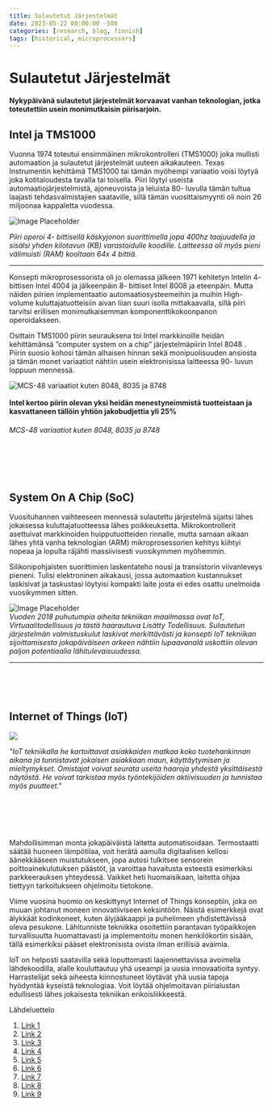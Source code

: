 ```yaml
---
title: Sulautetut Järjestelmät
date: 2023-05-22 00:00:00 -500
categories: [research, blog, finnish]
tags: [historical, microprocessors]
---
```


# Sulautetut Järjestelmät


__Nykypäivänä sulautetut järjestelmät korvaavat vanhan teknologian, jotka toteutettiin usein monimutkaisin piirisarjoin.__


## __Intel ja TMS1000__
Vuonna 1974 toteutui ensimmäinen mikrokontrolleri (TMS1000) joka mullisti automaation ja sulautetut järjestelmät uuteen aikakauteen. Texas Instrumentin kehittämä TMS1000 tai tämän myöhempi variaatio voisi löytyä joka kotitaloudesta tavalla tai toisella. Piiri löytyi useista automaatiojärjestelmistä, ajoneuvoista ja leluista 80- luvulla tämän tultua laajasti tehdasvalmistajien saataville, sillä tämän vuosittaismyynti oli noin 26 miljoonaa kappaletta vuodessa.




![Image Placeholder](https://upload.wikimedia.org/wikipedia/commons/d/d1/TI_TMS1000NP_1.jpg)  
  
  
  
  
_Piiri operoi 4- bittisellä käskyjonon suorittimella jopa 400hz taajuudella ja sisälsi yhden kilotavun (KB) varastoidulle koodille. Laitteessa oli myös pieni välimuisti (RAM) kooltaan 64x 4 bittiä._

  
  
  

* * *

  
  

Konsepti mikroprosessorista oli jo olemassa jälkeen 1971 kehitetyn Intelin 4- bittisen Intel 4004 ja jälkeenpäin 8- bittiset Intel 8008 ja eteenpäin. Mutta näiden piirien implementaatio automaatiosysteemeihin ja muihin High- volume kuluttajatuotteisiin aivan liian suuri isolla mittakaavalla, sillä piiri tarvitsi erillisen monimutkaisemman komponenttikokoonpanon operoidakseen.

Osittain TMS1000 piirin seurauksena toi Intel markkinoille heidän kehittämänsä ”computer system on a chip” järjestelmäpiirin Intel 8048 . Piirin suosio kohosi tämän alhaisen hinnan sekä monipuolisuuden ansiosta ja tämän monet variaatiot nähtiin usein elektronisissa laitteessa 90- luvun loppuun mennessä.


![MCS-48 variaatiot kuten 8048, 8035 ja 8748](https://simplecore.intel.com/newsroom-es-lar/wp-content/uploads/sites/15/2018/06/Intel-MCS-48-family-4-1024x832.jpg)<br><br>**Intel kertoo piirin olevan yksi heidän menestyneimmistä tuotteistaan ja kasvattaneen tällöin yhtiön jakobudjettia yli 25%  <br>**
###### _MCS-48 variaatiot kuten 8048, 8035 ja 8748_ 
<br>
<br>
<br>



  
## __System On A Chip (SoC)__

Vuosituhannen vaihteeseen mennessä sulautettu järjestelmä sijaitsi lähes jokaisessa kuluttajatuotteessa lähes poikkeuksetta. Mikrokontrollerit asettuivat markkinoiden huipputuotteiden rinnalle, mutta samaan aikaan lähes yhtä vanha teknologian (ARM) mikroprosessorien kehitys kiihtyi nopeaa ja lopulta räjähti massiivisesti vuosikymmen myöhemmin.

Silikonipohjaisten suorittimien laskentateho nousi ja transistorin viivanleveys pieneni. Tulisi elektroninen aikakausi, jossa automaation kustannukset laskisivat ja taskustasi löytyisi kompakti laite josta ei edes osattu unelmoida vuosikymmen sitten.  
  
  
  
  

![Image Placeholder](https://cdn.pixabay.com/photo/2021/04/21/12/28/smart-home-6196261_1280.jpg)  
 _Vuoden 2018 puhutumpia aiheita tekniikan maailmassa ovat IoT, Virtuaalitodellisuus ja tästä haarautuva Lisätty Todellisuus. Sulautetun järjestelmän valmistuskulut laskivat merkittävästi ja konsepti IoT tekniikan sijoittamisesta jokapäiväiseen arkeen nähtiin lupaavanalä uskottiin olevan paljon potentiaalia lähitulevaisuudessa._

 * * *

<br>
<br>
<br>

## __Internet of Things (IoT)__


![](https://c0.wallpaperflare.com/preview/241/384/859/analysis-analytics-analyzing-annual.jpg)


 _"IoT tekniikalla he kartoittavat asiakkaiden matkaa koko tuotehankinnan aikana ja tunnistavat jokaisen asiakkaan maun, käyttäytymisen ja mieltymykset. Omistajat voivat seurata useita haaroja yhdestä yksittäisestä näytöstä. He voivat tarkistaa myös työntekijöiden aktiivisuuden ja tunnistaa myös puutteet."_

<br>
<br>
<br>
<br>
  
Mahdollisimman monta jokapäiväistä laitetta automatisoidaan. Termostaatti säätää huoneen lämpötilaa, voit herätä aamulla digitaalisen kellosi äänekkääseen muistutukseen, jopa autosi tulkitsee sensorein polttoainekulutuksen päästöt, ja varoittaa havaitusta esteestä esimerkiksi parkkeerauksen yhteydessä. Vaikket heti huomaisikaan, laitetta ohjaa tiettyyn tarkoitukseen ohjelmoitu tietokone.

Viime vuosina huomio on keskittynyt Internet of Things konseptiin, joka on muuan johtanut moneen innovatiiviseen keksintöön. Näistä esimerkkejä ovat älykkäät kodinkoneet, kuten älyjääkaappi ja puhelimeen yhdistettävissä oleva pesukone. Lähitunniste tekniikka osoitettiin parantavan työpaikkojen turvallisuutta huomattavasti ja implementoitu monen henkilökortin sisään, tällä esimerkiksi pääset elektronisista ovista ilman erillisiä avaimia.

IoT on helposti saatavilla sekä loputtomasti laajennettavissa avoimella lähdekoodilla, alalle kouluttautuu yhä useampi ja uusia innovaatioita syntyy. Harrastelijat sekä aiheesta kiinnostuneet löytävät yhä uusia tapoja hyödyntää kyseistä teknologiaa. Voit löytää ohjelmoitavan piirialustan edullisesti lähes jokaisesta tekniikan erikoisliikkeestä.

Lähdeluettelo

1.  [Link 1](https://web.archive.org/web/20090224002345/http://www.uoguelph.ca/~antoon/gadgets/pll/pll.html)
2.  [Link 2](https://www.embedded.com/design/system-integration/4419244/Phase-locked-loops-in-an-IC-based-clock-distribution-system)
3.  [Link 3](http://smithsonianchips.si.edu/augarten/p38.htm)
4.  [Link 4](https://news.umich.edu/u-m-researchers-create-worlds-smallest-computer/)
5.  [Link 5](https://semico.com/)
6.  [Link 6](https://www.popsci.com/diy/article/2009-01/dot-dot-programming)
7.  [Link 7](https://mysite.du.edu/~jcalvert/tech/6504.htm)
8.  [Link 8](https://www.embedded.com/electronics-blogs/other/4428714/The-role-of-PLLs-in-21st-century-embedded-design)
9.  [Link 9](https://www.electronicdesign.com/embedded/these-trends-will-shape-embedded-technology-2017)